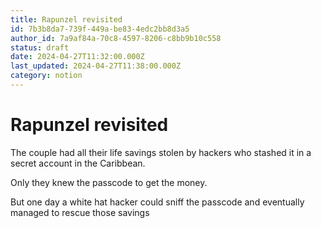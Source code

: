 ```yaml
---
title: Rapunzel revisited
id: 7b3b8da7-739f-449a-be83-4edc2bb8d3a5
author_id: 7a9af84a-70c8-4597-8206-c8bb9b10c558
status: draft
date: 2024-04-27T11:32:00.000Z
last_updated: 2024-04-27T11:38:00.000Z
category: notion
---
```


# Rapunzel revisited


The couple had all their life savings stolen by hackers who stashed it in a secret account in the Caribbean.

Only they knew the passcode to get the money.

But one day a white hat hacker could sniff the passcode and eventually managed to rescue those savings 
